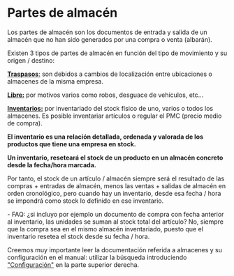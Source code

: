 # Partes de almacén

Los partes de almacén son los documentos de entrada y salida de un almacén que no han sido generados por una compra o venta (albarán).

Existen 3 tipos de partes de almacén en función del tipo de movimiento y su origen / destino:

[**Traspasos**:](../../tutoriales/almacen/partes-de-almacen-inventarios-y-traspasos/traspasos.md) son debidos a cambios de localización entre ubicaciones o almacenes de la misma empresa.

[**Libre:**](../../tutoriales/almacen/partes-de-almacen-inventarios-y-traspasos/parte-libre.md) por motivos varios como robos, desguace de vehículos, etc...

[**Inventarios:**](../../tutoriales/almacen/partes-de-almacen-inventarios-y-traspasos/inventarios.md) por inventariado del stock físico de uno, varios o todos los almacenes. Es posible inventariar artículos o regular el PMC (precio medio de compra).

**El inventario es una relación detallada, ordenada y valorada de los productos que tiene una empresa en stock.**

**Un inventario, reseteará el stock de un producto en un almacén concreto desde la fecha/hora marcada.**

Por tanto, el stock de un artículo / almacén siempre será el resultado de las compras + entradas de almacén, menos las ventas + salidas de almacén en orden cronológico, pero cuando hay un inventario, desde esa fecha / hora se impondrá como stock lo definido en ese inventario.

\- FAQ: ¿si incluyo por ejemplo un documento de compra con fecha anterior al inventario, las unidades se suman al stock total del artículo? No, siempre que la compra sea en el mismo almacén inventariado, puesto que el inventario resetea el stock desde su fecha / hora.

Creemos muy importante leer la documentación referida a almacenes y su configuración en el manual: utilizar la búsqueda introduciendo ["Configuración"](https://winmotor.gitbook.io/project/manuales/almacenes/configuracion) en la parte superior derecha.
